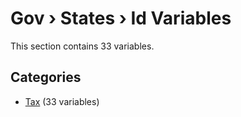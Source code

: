 # Gov › States › Id Variables

This section contains 33 variables.

## Categories

- [Tax](tax/index.md) (33 variables)
